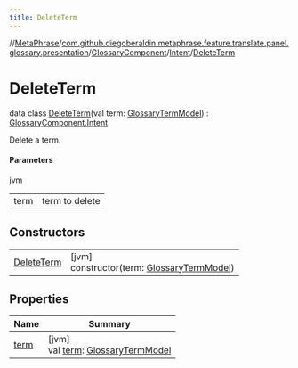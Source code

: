 ```yaml
---
title: DeleteTerm
---
```

//[MetaPhrase](../../../../../index.html)/[com.github.diegoberaldin.metaphrase.feature.translate.panel.glossary.presentation](../../../index.html)/[GlossaryComponent](../../index.html)/[Intent](../index.html)/[DeleteTerm](index.html)



# DeleteTerm

data class [DeleteTerm](index.html)(val term: [GlossaryTermModel](../../../../com.github.diegoberaldin.metaphrase.domain.glossary.data/-glossary-term-model/index.html)) : [GlossaryComponent.Intent](../index.html)

Delete a term.



#### Parameters


jvm

| | |
|---|---|
| term | term to delete |



## Constructors


| | |
|---|---|
| [DeleteTerm](-delete-term.html) | [jvm]<br>constructor(term: [GlossaryTermModel](../../../../com.github.diegoberaldin.metaphrase.domain.glossary.data/-glossary-term-model/index.html)) |


## Properties


| Name | Summary |
|---|---|
| [term](term.html) | [jvm]<br>val [term](term.html): [GlossaryTermModel](../../../../com.github.diegoberaldin.metaphrase.domain.glossary.data/-glossary-term-model/index.html) |

